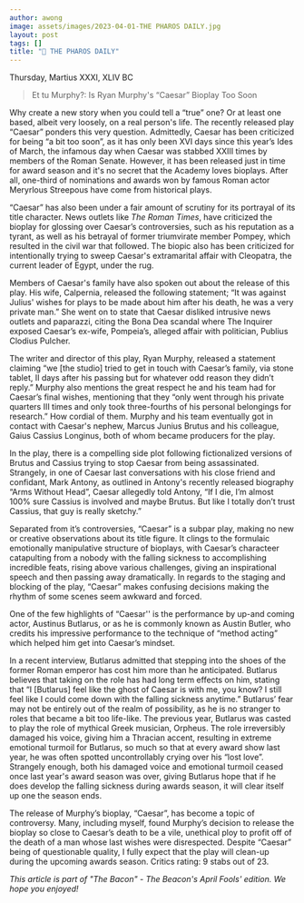 ```yaml
---
author: awong
image: assets/images/2023-04-01-THE PHAROS DAILY.jpg
layout: post
tags: []
title: "🥓 THE PHAROS DAILY"
---
```


Thursday, Martius XXXI, XLIV BC

> Et tu Murphy?: Is Ryan Murphy's “Caesar” Bioplay Too Soon

Why create a new story when you could tell a “true” one? Or at least one
based, albeit very loosely, on a real person's life. The recently
released play “Caesar” ponders this very question. Admittedly, Caesar
has been criticized for being “a bit too soon”, as it has only been XVI
days since this year’s Ides of March, the infamous day when Caesar was
stabbed XXIII times by members of the Roman Senate. However, it has been
released just in time for award season and it's no secret that the
Academy loves bioplays. After all, one-third of nominations and awards
won by famous Roman actor Meryrlous Streepous have come from historical
plays.

“Caesar” has also been under a fair amount of scrutiny for its portrayal
of its title character. News outlets like *The Roman Times*, have
criticized the bioplay for glossing over Caesar’s controversies, such as
his reputation as a tyrant, as well as his betrayal of former
triumvirate member Pompey, which resulted in the civil war that
followed. The biopic also has been criticized for intentionally trying
to sweep Caesar's extramarital affair with Cleopatra, the current leader
of Egypt, under the rug.

Members of Caesar's family have also spoken out about the release of
this play. His wife, Calpernia, released the following statement; “It
was against Julius' wishes for plays to be made about him after his
death, he was a very private man.” She went on to state that Caesar
disliked intrusive news outlets and paparazzi, citing the Bona Dea
scandal where The Inquirer exposed Caesar’s ex-wife, Pompeia’s, alleged
affair with politician, Publius Clodius Pulcher.

The writer and director of this play, Ryan Murphy, released a statement
claiming “we \[the studio\] tried to get in touch with Caesar’s family,
via stone tablet, II days after his passing but for whatever odd reason
they didn’t reply.” Murphy also mentions the great respect he and his
team had for Caesar’s final wishes, mentioning that they “only went
through his private quarters III times and only took three-fourths of
his personal belongings for research.” How cordial of them. Murphy and
his team eventually got in contact with Caesar's nephew, Marcus Junius
Brutus and his colleague, Gaius Cassius Longinus, both of whom became
producers for the play.

In the play, there is a compelling side plot following fictionalized
versions of Brutus and Cassius trying to stop Caesar from being
assassinated. Strangely, in one of Caesar last conversations with his
close friend and confidant, Mark Antony, as outlined in Antony's
recently released biography “Arms Without Head”, Caesar allegedly told
Antony, “If I die, I’m almost 100% sure Cassius is involved and maybe
Brutus. But like I totally don’t trust Cassius, that guy is really
sketchy.”

Separated from it’s controversies, “Caesar” is a subpar play, making no
new or creative observations about its title figure. It clings to the
formulaic emotionally manipulative structure of bioplays, with Caesar’s
characteer catapulting from a nobody with the falling sickness to
accomplishing incredible feats, rising above various challenges, giving
an inspirational speech and then passing away dramatically. In regards
to the staging and blocking of the play, “Caesar” makes confusing
decisions making the rhythm of some scenes seem awkward and forced.

One of the few highlights of “Caesar'' is the performance by up-and
coming actor, Austinus Butlarus, or as he is commonly known as Austin
Butler, who credits his impressive performance to the technique of
“method acting” which helped him get into Caesar’s mindset.

In a recent interview, Butlarus admitted that stepping into the shoes of
the former Roman emperor has cost him more than he anticipated. Butlarus
believes that taking on the role has had long term effects on him,
stating that “I \[Butlarus\] feel like the ghost of Caesar is with me,
you know? I still feel like I could come down with the falling sickness
anytime.” Butlarus’ fear may not be entirely out of the realm of
possibility, as he is no stranger to roles that became a bit too
life-like. The previous year, Butlarus was casted to play the role of
mythical Greek musician, Orpheus. The role irreversibly damaged his
voice, giving him a Thracian accent, resulting in extreme emotional
turmoil for Butlarus, so much so that at every award show last year, he
was often spotted uncontrollably crying over his “lost love”. Strangely
enough, both his damaged voice and emotional turmoil ceased once last
year's award season was over, giving Butlarus hope that if he does
develop the falling sickness during awards season, it will clear itself
up one the season ends.

The release of Murphy’s bioplay, “Caesar”, has become a topic of
controversy. Many, including myself, found Murphy’s decision to release
the bioplay so close to Caesar’s death to be a vile, unethical ploy to
profit off of the death of a man whose last wishes were disrespected.
Despite “Caesar” being of questionable quality, I fully expect that the
play will clean-up during the upcoming awards season. Critics rating: 9
stabs out of 23.

*This article is part of "The Bacon" - The Beacon's April Fools' edition. We hope you enjoyed!*